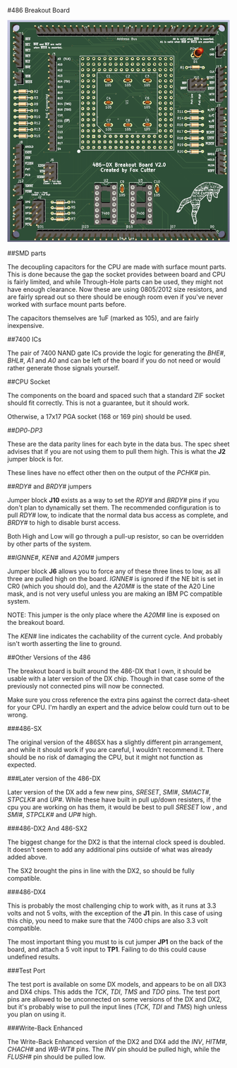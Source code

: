 #486 Breakout Board


![Current version of the breakout board](486%20Breakout.png)


##SMD parts


The decoupling capacitors for the CPU are made with surface mount parts. This is done because the gap  the socket provides between board and CPU is fairly limited, and while Through-Hole parts can be used, they might not have enough clearance. Now these are using 0805/2012 size resistors, and are fairly spread out so there should be enough room even if you've never worked with surface mount parts before.


The capacitors themselves are 1uF (marked as 105), and are fairly inexpensive.


##7400 ICs


The pair of 7400 NAND gate ICs provide the logic for generating the _BHE#_, _BHL#_, _A1_ and _A0_ and can be left of the board if you do not need or would rather generate those signals yourself.


##CPU Socket


The components on the board and spaced such that a standard ZIF socket should fit correctly. This is not a guarantee, but it should work.


Otherwise, a 17x17 PGA socket (168 or 169 pin) should be used.


##_DP0_-_DP3_


These are the data parity lines for each byte in the data bus. The spec sheet advises that if you are not using them to pull them high. This is what the **J2** jumper block is for.


These lines have no effect other then on the output of the _PCHK#_ pin.


##_RDY#_ and _BRDY#_ jumpers


Jumper block **J10** exists as a way to set the _RDY#_ and _BRDY#_ pins if you don't plan to dynamically set them. The recommended configuration is to pull _RDY#_ low, to indicate that the normal data bus access as complete, and _BRDY#_ to high to disable burst access.


Both High and Low will go through a pull-up resistor, so can be overridden by other parts of the system.


##_IGNNE#_, _KEN#_ and _A20M#_ jumpers


Jumper block **J6** allows you to force any of these three lines to low, as all three are pulled high on the board. _IGNNE#_ is ignored if the NE bit is set in CR0 (which you should do), and the _A20M#_ is the state of the A20 Line mask, and is not very useful unless you are making an IBM PC compatible system.


NOTE: This jumper is the only place where the _A20M#_ line is exposed on the breakout board.


The _KEN#_ line indicates the cachability of the current cycle. And probably isn't worth asserting the line to ground.


##Other Versions of the 486


The breakout board is built around the 486-DX that I own, it should be usable with a later version of the DX chip. Though in that case some of the previously not connected pins will now be connected.


Make sure you cross reference the extra pins against the correct data-sheet for your CPU. I'm hardly an expert and the advice below could turn out to be wrong.


###486-SX


The original version of the 486SX has a slightly different pin arrangement, and while it should work if you are careful, I wouldn't recommend it. There should be no risk of damaging the CPU, but it might not function as expected.


###Later version of the 486-DX


Later version of the DX add a few new pins, _SRESET_, _SMI#_, _SMIACT#_, _STPCLK#_ and _UP#_. While these have built in pull up/down resisters, if the cpu you are working on has them, it would be best to pull _SRESET_ low , and _SMI#_, _STPCLK#_ and _UP#_ high.


###486-DX2 And 486-SX2


The biggest change for the DX2 is that the internal clock speed is doubled. It doesn't seem to add any additional pins outside of what was already added above.


The SX2 brought the pins in line with the DX2, so should be fully compatible.


###486-DX4


This is probably the most challenging chip to work with, as it runs at 3.3 volts and not 5 volts, with the exception of the **J1** pin. In this case of using this chip, you need to make sure that the 7400 chips are also 3.3 volt compatible.


The most important thing you must to is cut jumper **JP1** on the back of the board, and attach a 5 volt input to **TP1**. Failing to do this could cause undefined results.


###Test Port


The test port is available on some DX models, and appears to be on all DX3 and DX4 chips. This adds the _TCK_, _TDI_, _TMS_ and _TDO_ pins. The test port pins are allowed to be unconnected on some versions of the DX and DX2, but it's probably wise to pull the input lines (_TCK_, _TDI_ and _TMS_) high unless you plan on using it.


###Write-Back Enhanced


The Write-Back Enhanced version of the DX2 and DX4 add the _INV_, _HITM#_, _CHACH#_ and _WB-WT#_ pins. The _INV_ pin should be pulled high, while the _FLUSH#_ pin should be pulled low.
